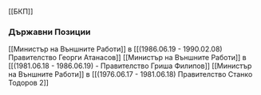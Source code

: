 [[БКП]]

### Държавни Позиции
[[Министър на Външните Работи]] в [[(1986.06.19 - 1990.02.08) Правителство Георги Атанасов]]
[[Министър на Външните Работи]] в [[(1981.06.18 - 1986.06.19) - Правителство Гриша Филипов]]
[[Министър на Външните Работи]] в [[(1976.06.17 - 1981.06.18) Правителство Станко Тодоров 2]]
